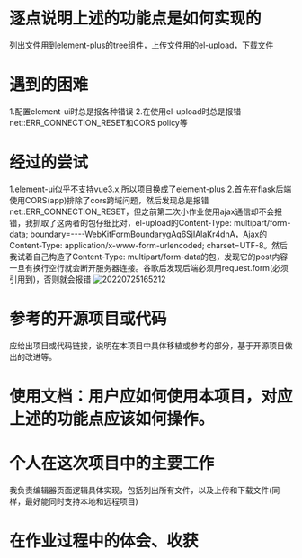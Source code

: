 # 逐点说明上述的功能点是如何实现的
列出文件用到element-plus的tree组件，上传文件用的el-upload，下载文件
# 遇到的困难
1.配置element-ui时总是报各种错误
2.在使用el-upload时总是报错 net::ERR_CONNECTION_RESET和CORS policy等
# 经过的尝试
1.element-ui似乎不支持vue3.x,所以项目换成了element-plus
2.首先在flask后端使用CORS(app)排除了cors跨域问题，然后发现总是报错net::ERR_CONNECTION_RESET，但之前第二次小作业使用ajax通信却不会报错，我抓取了这两者的包仔细比对，el-upload的Content-Type: multipart/form-data; boundary=----WebKitFormBoundarygAq6SjIAlaKr4dnA，Ajax的Content-Type: application/x-www-form-urlencoded; charset=UTF-8。然后我试着自己构造了Content-Type: multipart/form-data的包，发现它的post内容一旦有换行空行就会断开服务器连接。谷歌后发现后端必须用request.form(必须引用到)，否则就会报错
![20220725165212](https://s2.loli.net/2022/07/25/pKZTv7WUbSkmcsH.png)
# 参考的开源项目或代码
应给出项目或代码链接，说明在本项目中具体移植或参考的部分，基于开源项目做出的改进等。
# 使用文档：用户应如何使用本项目，对应上述的功能点应该如何操作。

# 个人在这次项目中的主要工作
我负责编辑器页面逻辑具体实现，包括列出所有文件，以及上传和下载文件(同样，最好能同时支持本地和远程项目)
# 在作业过程中的体会、收获


